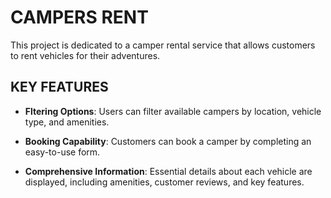 # **CAMPERS RENT**

This project is dedicated to a camper rental service that allows customers to rent vehicles for their adventures.

## **KEY FEATURES**

* **Fltering Options**: Users can filter available campers by location, vehicle type, and amenities.

* **Booking Capability**: Customers can book a camper by completing an easy-to-use form.

* **Comprehensive Information**: Essential details about each vehicle are displayed, including amenities, customer reviews, and key features.

